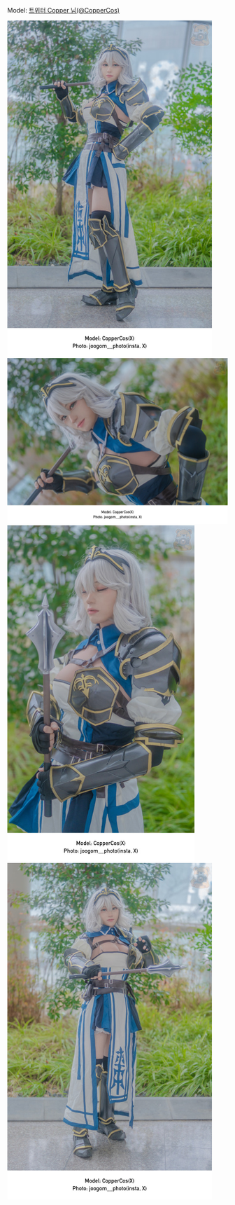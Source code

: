 ﻿---
dddd: 2024.02.18 일페
nickname: Copper
sns_type: x
sns_id: CopperCos
---

Model: <a href="https://x.com/CopperCos" target="_blank">트위터 Copper 님(@CopperCos)</a>

![DSC05141+.jpg](/assets/img/2024/02-18/DSC05141+.jpg)
![DSC05145+.jpg](/assets/img/2024/02-18/DSC05145+.jpg)
![DSC05148+.jpg](/assets/img/2024/02-18/DSC05148+.jpg)
![DSC05154+.jpg](/assets/img/2024/02-18/DSC05154+.jpg)